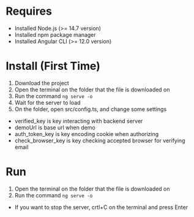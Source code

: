 # Requires
* Installed Node.js (>= 14.7 version)
* Installed npm package manager
* Installed Angular CLI (>= 12.0 version)

# Install (First Time)
1. Download the project
2. Open the terminal on the folder that the file is downloaded on
3. Run the command `ng serve -o`
4. Wait for the server to load
5. On the folder, open src/config.ts, and change some settings
+ verified_key is key interacting with backend server
+ demoUrl is base url when demo
+ auth_token_key is key encoding cookie when authorizing
+ check_browser_key is key checking accepted browser for verifying email
# Run
1. Open the terminal on the folder that the file is downloaded on
2. Run the command `ng serve -o`

* If you want to stop the server, crtl+C on the terminal and press Enter

